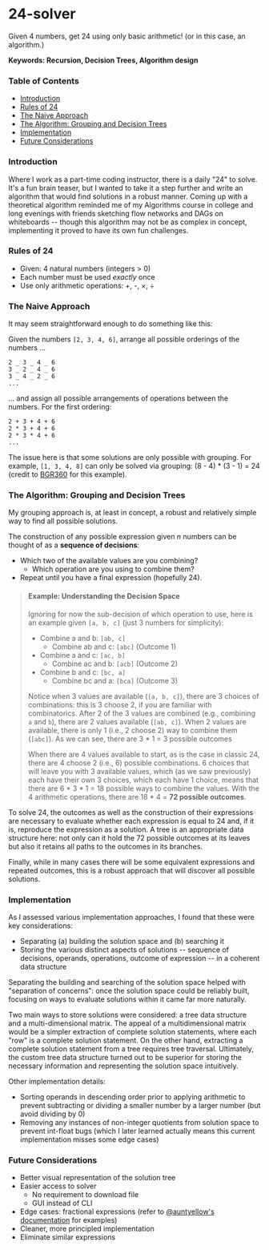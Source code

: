 # 24-solver

Given 4 numbers, get 24 using only basic arithmetic! (or in this case, an algorithm.)

**Keywords: Recursion, Decision Trees, Algorithm design**

### Table of Contents
- [Introduction](#introduction)
- [Rules of 24](#rules-of-24)
- [The Naive Approach](#the-naive-approach)
- [The Algorithm: Grouping and Decision Trees](#the-algorithm-grouping-and-decision-trees)
- [Implementation](#implementation)
- [Future Considerations](#future-considerations)

### Introduction

Where I work as a part-time coding instructor, there is a daily "24" to solve. It's a fun brain teaser, but I wanted to take it a step further and write an algorithm that would find solutions in a robust manner. Coming up with a theoretical algorithm reminded me of my Algorithms course in college and long evenings with friends sketching flow networks and DAGs on whiteboards -- though this algorithm may not be as complex in concept, implementing it proved to have its own fun challenges.

### Rules of 24

* Given: 4 natural numbers (integers > 0)
* Each number must be used _exactly_ once
* Use only arithmetic operations: +, -, ×, ÷

### The Naive Approach

It may seem straightforward enough to do something like this: 

Given the numbers `[2, 3, 4, 6]`, arrange all possible orderings of the numbers ...

```
2 _ 3 _ 4 _ 6
3 _ 2 _ 4 _ 6
3 _ 4 _ 2 _ 6
...
```

... and assign all possible arrangements of operations between the numbers. For the first ordering:

```
2 + 3 + 4 + 6
2 * 3 + 4 + 6
2 * 3 * 4 + 6
...
```

The issue here is that some solutions are only possible with grouping. For example, `[1, 3, 4, 8]` can only be solved via grouping: (8 - 4) * (3 - 1) = 24 (credit to [BGR360](https://github.com/BGR360) for this example).

### The Algorithm: Grouping and Decision Trees

My grouping approach is, at least in concept, a robust and relatively simple way to find all possible solutions.

The construction of any possible expression given _n_ numbers can be thought of as a **sequence of decisions**:
* Which two of the available values are you combining?
    * Which operation are you using to combine them?
* Repeat until you have a final expression (hopefully 24).

>#### Example: Understanding the Decision Space
>
>Ignoring for now the sub-decision of which operation to use, here is an example given `[a, b, c]` (just 3 numbers for simplicity):
>* Combine a and b: `[ab, c]`
>   * Combine ab and c: `[abc]` (Outcome 1)
>* Combine a and c: `[ac, b]`
>   * Combine ac and b: `[acb]` (Outcome 2)
>* Combine b and c: `[bc, a]`
>   * Combine bc and a: `[bca]` (Outcome 3)
>
>Notice when 3 values are available (`[a, b, c]`), there are 3 choices of combinations: this is 3 choose 2, if you are familiar with combinatorics. After 2 of the 3 values are combined (e.g., combining `a` and `b`), there are 2 values available (`[ab, c]`). When 2 values are available, there is only 1 (i.e., 2 choose 2) way to combine them (`[abc]`). As we can see, there are 3 * 1 = 3 possible outcomes
>
>When there are 4 values available to start, as is the case in classic 24, there are 4 choose 2 (i.e., 6) possible combinations. 6 choices that will leave you with 3 available values, which (as we saw previously) each have their own 3 choices, which each have 1 choice, means that there are 6 * 3 * 1 = 18 possible ways to combine the values. With the 4 arithmetic operations, there are 18 * 4 = **72 possible outcomes**. 
>

To solve 24, the outcomes as well as the construction of their expressions are necessary to evaluate whether each expression is equal to 24 and, if it is, reproduce the expression as a solution. A tree is an appropriate data structure here: not only can it hold the 72 possible outcomes at its leaves but also it retains all paths to the outcomes in its branches.

Finally, while in many cases there will be some equivalent expressions and repeated outcomes, this is a robust approach that will discover all possible solutions.

### Implementation

As I assessed various implementation approaches, I found that these were key considerations:
* Separating (a) building the solution space and (b) searching it
* Storing the various distinct aspects of solutions -- sequence of decisions, operands, operations, outcome of expression -- in a coherent data structure

Separating the building and searching of the solution space helped with "separation of concerns": once the solution space could be reliably built, focusing on ways to evaluate solutions within it came far more naturally.

Two main ways to store solutions were considered: a tree data structure and a multi-dimensional matrix. The appeal of a multidimensional matrix would be a simpler extraction of complete solution statements, where each "row" is a complete solution statement. On the other hand, extracting a complete solution statement from a tree requires tree traversal. Ultimately, the custom tree data structure turned out to be superior for storing the necessary information and representing the solution space intuitively.

Other implementation details:
* Sorting operands in descending order prior to applying arithmetic to prevent subtracting or dividing a smaller number by a larger number (but avoid dividing by 0)
* Removing any instances of non-integer quotients from solution space to prevent int-float bugs (which I later learned actually means this current implementation misses some edge cases)

### Future Considerations

* Better visual representation of the solution tree
* Easier access to solver
    * No requirement to download file
    * GUI instead of CLI
* Edge cases: fractional expressions (refer to [@auntyellow's documentation](https://github.com/auntyellow/24) for examples)
* Cleaner, more principled implementation
* Eliminate similar expressions